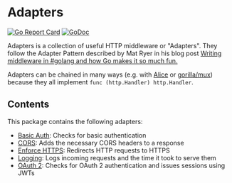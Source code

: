 # Adapters

[![Go Report Card](https://goreportcard.com/badge/github.com/mastertinner/adapters)](https://goreportcard.com/report/github.com/mastertinner/adapters)
[![GoDoc](https://godoc.org/github.com/golang/gddo?status.svg)](http://godoc.org/github.com/mastertinner/adapters)

Adapters is a collection of useful HTTP middleware or "Adapters". They follow the Adapter Pattern described by Mat Ryer in his blog post [Writing middleware in #golang and how Go makes it so much fun.](https://medium.com/@matryer/writing-middleware-in-golang-and-how-go-makes-it-so-much-fun-4375c1246e81)

Adapters can be chained in many ways (e.g. with [Alice](https://github.com/justinas/alice) or [gorilla/mux](https://github.com/gorilla/mux#middleware)) because they all implement `func (http.Handler) http.Handler`.

## Contents

This package contains the following adapters:

* [Basic Auth](https://github.com/mastertinner/adapters/tree/master/basicauth): Checks for basic authentication
* [CORS](https://github.com/mastertinner/adapters/tree/master/cors): Adds the necessary CORS headers to a response
* [Enforce HTTPS](https://github.com/mastertinner/adapters/tree/master/enforcehttps): Redirects HTTP requests to HTTPS
* [Logging](https://github.com/mastertinner/adapters/tree/master/logging): Logs incoming requests and the time it took to serve them
* [OAuth 2](https://github.com/mastertinner/adapters/tree/master/oauth2): Checks for OAuth 2 authentication and issues sessions using JWTs
